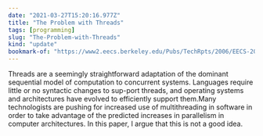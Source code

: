 ```yaml
---
date: "2021-03-27T15:20:16.977Z"
title: "The Problem with Threads"
tags: [programming]
slug: "The-Problem-with-Threads"
kind: "update"
bookmark-of: "https://www2.eecs.berkeley.edu/Pubs/TechRpts/2006/EECS-2006-1.pdf"
---
```

Threads are a seemingly straightforward adaptation of the dominant sequential model of computation to concurrent systems.  Languages require little or no syntactic changes to sup-port threads, and operating systems and architectures have evolved to efficiently support them.Many technologists are pushing for increased use of multithreading in software in order to take advantage of the predicted increases in parallelism in computer architectures.  In this paper, I argue that this is not a good idea.
